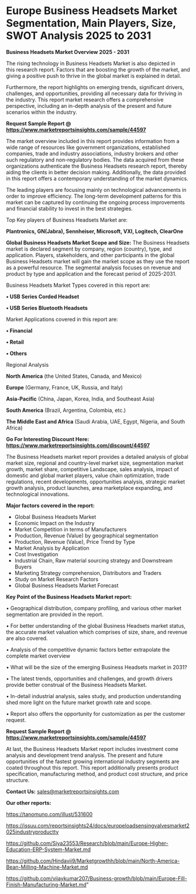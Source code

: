 # Europe Business Headsets Market Segmentation, Main Players, Size, SWOT Analysis 2025 to 2031

<Strong> Business Headsets Market Overview 2025 - 2031</strong>

The rising technology in Business Headsets Market is also depicted in this research report. Factors that are boosting the growth of the market, and giving a positive push to thrive in the global market is explained in detail.

Furthermore, the report highlights on emerging trends, significant drivers, challenges, and opportunities, providing all necessary data for thriving in the industry. This report market research offers a comprehensive perspective, including an in-depth analysis of the present and future scenarios within the industry.

<strong>Request Sample Report @ <a href=https://www.marketreportsinsights.com/sample/44597>https://www.marketreportsinsights.com/sample/44597</a></strong>

The market overview included in this report provides information from a wide range of resources like government organizations, established companies, trade and industry associations, industry brokers and other such regulatory and non-regulatory bodies. The data acquired from these organizations authenticate the Business Headsets research report, thereby aiding the clients in better decision making. Additionally, the data provided in this report offers a contemporary understanding of the market dynamics.

The leading players are focusing mainly on technological advancements in order to improve efficiency. The long-term development patterns for this market can be captured by continuing the ongoing process improvements and financial stability to invest in the best strategies.

Top Key players of Business Headsets Market are:

<strong>Plantronics, GN(Jabra), Sennheiser, Microsoft, VXI, Logitech, ClearOne</strong>

<strong><b>Global Business Headsets Market Scope and Size:</b></strong>
The Business Headsets market is declared segment by company, region (country), type, and application. Players, stakeholders, and other participants in the global Business Headsets market will gain the market scope as they use the report as a powerful resource. The segmental analysis focuses on revenue and product by type and application and the forecast period of 2025-2031.

Business Headsets Market Types covered in this report are:

<strong>•  USB Series Corded Headset

•  USB Series Bluetooth Headsets</strong>

Market Applications covered in this report are:

<strong>•  Financial

•  Retail

•  Others</strong> 

Regional Analysis

<strong>North America</strong> (the United States, Canada, and Mexico)

<strong>Europe</strong> (Germany, France, UK, Russia, and Italy)

<strong>Asia-Pacific</strong> (China, Japan, Korea, India, and Southeast Asia)

<strong>South America</strong> (Brazil, Argentina, Colombia, etc.)

<strong>The Middle East and Africa</strong> (Saudi Arabia, UAE, Egypt, Nigeria, and South Africa)

<strong>Go For Interesting Discount Here: <a href=https://www.marketreportsinsights.com/discount/44597>https://www.marketreportsinsights.com/discount/44597</a></strong>

The Business Headsets market report provides a detailed analysis of global market size, regional and country-level market size, segmentation market growth, market share, competitive Landscape, sales analysis, impact of domestic and global market players, value chain optimization, trade regulations, recent developments, opportunities analysis, strategic market growth analysis, product launches, area marketplace expanding, and technological innovations.

<strong><b>Major factors covered in the report:</b></strong>
<ul>
  <li>Global Business Headsets Market </li>
  <li>Economic Impact on the Industry</li>
  <li>Market Competition in terms of Manufacturers</li>
  <li>Production, Revenue (Value) by geographical segmentation</li>
  <li>Production, Revenue (Value), Price Trend by Type</li>
  <li>Market Analysis by Application</li>
  <li>Cost Investigation</li>
  <li>Industrial Chain, Raw material sourcing strategy and Downstream Buyers</li>
  <li>Marketing Strategy comprehension, Distributors and Traders</li>
  <li>Study on Market Research Factors</li>
  <li>Global Business Headsets Market Forecast</li>
</ul>

<strong><b>Key Point of the Business Headsets Market report:</b></strong>

• Geographical distribution, company profiling, and various other market segmentation are provided in the report.

• For better understanding of the global Business Headsets market status, the accurate market valuation which comprises of size, share, and revenue are also covered.

• Analysis of the competitive dynamic factors better extrapolate the complete market overview

• What will be the size of the emerging Business Headsets market in 2031?

• The latest trends, opportunities and challenges, and growth drivers provide better construal of the Business Headsets Market.

• In-detail industrial analysis, sales study, and production understanding shed more light on the future market growth rate and scope.

• Report also offers the opportunity for customization as per the customer request.

<strong>Request Sample Report @ <a href=https://www.marketreportsinsights.com/sample/44597>https://www.marketreportsinsights.com/sample/44597</a></strong>

At last, the Business Headsets Market report includes investment come analysis and development trend analysis. The present and future opportunities of the fastest growing international industry segments are coated throughout this report. This report additionally presents product specification, manufacturing method, and product cost structure, and price structure.

<strong>Contact Us:</strong>
sales@marketreportsinsights.com

<strong>Our other reports:</strong>

<a href=https://tanomuno.com/illust/531600>https://tanomuno.com/illust/531600</a>

<a href=https://issuu.com/reportsinsights24/docs/europeloadsensingvalvesmarket2025industryproductty>https://issuu.com/reportsinsights24/docs/europeloadsensingvalvesmarket2025industryproductty</a>

<a href=https://github.com/Siya23553/Research/blob/main/Europe-Higher-Education-ERP-System-Market.md>https://github.com/Siya23553/Research/blob/main/Europe-Higher-Education-ERP-System-Market.md</a>

<a href=https://github.com/Hindavii9/Marketgrowthh/blob/main/North-America-Bean-Milling-Machine-Market.md>https://github.com/Hindavii9/Marketgrowthh/blob/main/North-America-Bean-Milling-Machine-Market.md</a>

<a href=https://github.com/vijaykumar207/Business-growth/blob/main/Europe-Fill-Finish-Manufacturing-Market.md>https://github.com/vijaykumar207/Business-growth/blob/main/Europe-Fill-Finish-Manufacturing-Market.md</a>"
